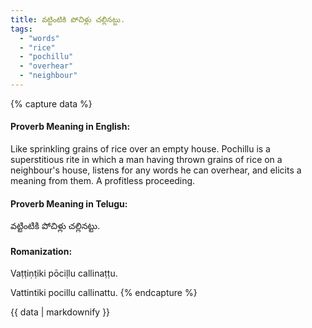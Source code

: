```yaml
---
title: వట్టింటికి పోచిళ్లు చల్లినట్టు.
tags:
  - "words"
  - "rice"
  - "pochillu"
  - "overhear"
  - "neighbour"
---
```


{% capture data %}
#### Proverb Meaning in English:
Like sprinkling grains of rice over an empty house.
Pochillu is a superstitious rite in which a man having thrown grains of rice on a neighbour's house, listens for any words he can overhear, and elicits a meaning from them.
A profitless proceeding.

#### Proverb Meaning in Telugu:
వట్టింటికి పోచిళ్లు చల్లినట్టు.

#### Romanization:
Vaṭṭiṇṭiki pōciḷlu callinaṭṭu.

Vattintiki pocillu callinattu.
{% endcapture %}

{{ data | markdownify }}

